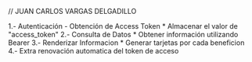 // JUAN CARLOS VARGAS DELGADILLO

1.- Autenticación - Obtención de Access Token
    * Almacenar el valor de "access_token"
2.- Consulta de Datos
    * Obtener información utilizando Bearer
3.- Renderizar Informacion
    * Generar tarjetas por cada beneficion 
4.- Extra renovación automatica del token de acceso
